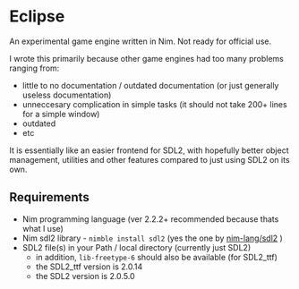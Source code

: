 # Eclipse

An experimental game engine written in Nim. Not ready for official use.

I wrote this primarily because other game engines had too many problems ranging from:
- little to no documentation / outdated documentation (or just generally useless documentation)
- unneccesary complication in simple tasks (it should not take 200+ lines for a simple window)
- outdated
- etc

It is essentially like an easier frontend for SDL2, with hopefully better object management, utilities and other features compared to just using SDL2 on its own.

## Requirements

- Nim programming language (ver 2.2.2+ recommended because thats what I use)
- Nim sdl2 library - `nimble install sdl2` (yes the one by [nim-lang/sdl2](https://github.com/nim-lang/sdl2) )
- SDL2 file(s) in your Path / local directory (currently just SDL2)
  - in addition, `lib-freetype-6` should also be available (for SDL2_ttf)
  - the SDL2_ttf version is 2.0.14
  - the SDL2 version is 2.0.5.0